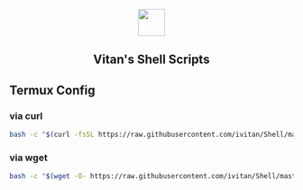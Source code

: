 <p align="center" class="has-mb-6">
<img class="not-gallery-item" height="48" src="https://vitan.me/images/vitan.png">
<br>
<h2 align="center">Vitan's Shell Scripts</h2>
</p>

## Termux Config
### via curl
```bash
bash -c "$(curl -fsSL https://raw.githubusercontent.com/ivitan/Shell/master/Termux/Termux.sh)"
```

### via wget
```bash
bash -c "$(wget -O- https://raw.githubusercontent.com/ivitan/Shell/master/Termux/Termux.sh)"
```
